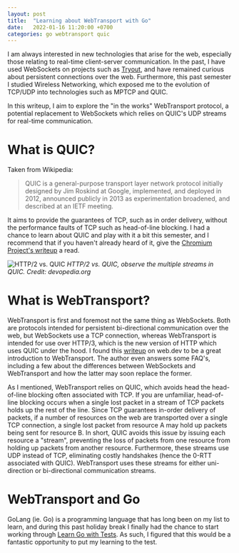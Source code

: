 ```yaml
---
layout: post
title:  "Learning about WebTransport with Go" 
date:   2022-01-16 11:20:00 +0700
categories: go webtransport quic
---
```

I am always interested in new technologies that arise for the web, especially those relating to real-time client-server communication.
In the past, I have used WebSockets on projects such as <a href="https://github.com/matanbroner/Tryout">Tryout</a>, and have remained curious about persistent connections over the web. Furthermore, this past semester I studied Wireless Networking, which exposed me to the evolution of TCP/UDP into technologies such as MPTCP and QUIC. 

In this writeup, I aim to explore the "in the works" WebTransport protocol, a potential replacement to WebSockets which relies on QUIC's UDP streams for real-time communication.

# What is QUIC?
Taken from Wikipedia:
> QUIC is a general-purpose transport layer network protocol initially designed by Jim Roskind at Google, implemented, and deployed in 2012, announced publicly in 2013 as experimentation broadened, and described at an IETF meeting.

It aims to provide the guarantees of TCP, such as in order delivery, without the performance faults of TCP such as head-of-line blocking. I had a chance to learn about QUIC and play with it a bit this semester, and I recommend that if you haven't already heard of it, give the <a href="https://www.chromium.org/quic">Chromium Project's writeup</a> a read.

![HTTP/2 vs. QUIC](https://devopedia.org/images/article/309/4402.1611487615.jpg)
*HTTP/2 vs. QUIC, observe the multiple streams in QUIC. Credit: devopedia.org*

# What is WebTransport?
WebTransport is first and foremost not the same thing as WebSockets. Both are protocols intended for persistent bi-directional communication over the web, but WebSockets use a TCP connection, whereas WebTransport is intended for use over HTTP/3, which is the new version of HTTP which uses QUIC under the hood. I found this <a href="https://web.dev/webtransport/">writeup</a> on web.dev to be a great introduction to WebTransport. The author even answers some FAQ's, including a few about the differences between WebSockets and WebTransport and how the latter may soon replace the former.

As I mentioned, WebTransport relies on QUIC, which avoids head the head-of-line blocking often associated with TCP. If you are unfamiliar, head-of-line blocking occurs when a single lost packet in a stream of TCP packets holds up the rest of the line. Since TCP guarantees in-order delivery of packets, if a number of resources on the web are transported over a single TCP connection, a single lost packet from resource A may hold up packets being sent for resource B. In short, QUIC avoids this issue by issuing each resource a "stream", preventing the loss of packets from one resource from holding up packets from another resource. Furthermore, these streams use UDP instead of TCP, eliminating costly handshakes (hence the 0-RTT associated with QUIC). WebTransport uses these streams for either uni-direction or bi-directional communication streams.

# WebTransport and Go
GoLang (ie. Go) is a programming language that has long been on my list to learn, and during this past holiday break I finally had the chance to start working through <a href="https://quii.gitbook.io/learn-go-with-tests/">Learn Go with Tests</a>. As such, I figured that this would be a fantastic opportunity to put my learning to the test.